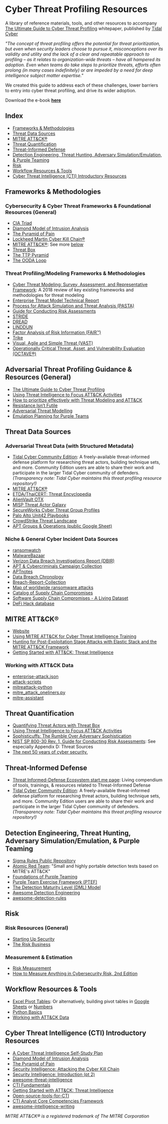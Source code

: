 # Cyber Threat Profiling Resources
A library of reference materials, tools, and other resources to accompany [The Ultimate Guide to Cyber Threat Profiling]() whitepaper, published by [Tidal Cyber](https://www.tidalcyber.com/)

*"The concept of threat profiling offers the potential for threat prioritization, but even when security leaders choose to pursue it, misconceptions over its validity and utility and the lack of a clear and repeatable approach to profiling – as it relates to organization-wide threats – have all hampered its adoption. Even when teams do take steps to prioritize threats, efforts often prolong (in many cases indefinitely) or are impeded by a need for deep intelligence subject matter expertise."*

We created this guide to address each of these challenges, lower barriers to entry into cyber threat profiling, and drive its wider adoption.

Download the e-book **[here]()**

## Index
* [Frameworks & Methodologies](https://github.com/tidalcyber/cyber-threat-profiling#frameworks--methodologies)
* [Threat Data Sources](https://github.com/tidalcyber/cyber-threat-profiling#threat-data-sources)
* [MITRE ATT&CK®](https://github.com/tidalcyber/cyber-threat-profiling#mitre-attck)
* [Threat Quantification](https://github.com/tidalcyber/cyber-threat-profiling#threat-quantification)
* [Threat-Informed Defense](https://github.com/tidalcyber/cyber-threat-profiling#threat-informed-defense)
* [Detection Engineering, Threat Hunting, Adversary Simulation/Emulation, & Purple Teaming](https://github.com/tidalcyber/cyber-threat-profiling#detection-engineering-threat-hunting-adversary-simulationemulation--purple-teaming)
* [Risk](https://github.com/tidalcyber/cyber-threat-profiling#risk)
* [Workflow Resources & Tools](https://github.com/tidalcyber/cyber-threat-profiling#workflow-resources--tools)
* [Cyber Threat Intelligence (CTI) Introductory Resources](https://github.com/tidalcyber/cyber-threat-profiling#cyber-threat-intelligence-cti-introductory-resources)

## Frameworks & Methodologies
### Cybersecurity & Cyber Threat Frameworks & Foundational Resources (General)
* [CIA Triad](https://www.cocc.edu/departments/cio/infosec/concepts/cia-triad.aspx)
* [Diamond Model of Intrusion Analysis](https://www.activeresponse.org/wp-content/uploads/2013/07/diamond.pdf)
* [The Pyramid of Pain](http://detect-respond.blogspot.com/2013/03/the-pyramid-of-pain.html)
* [Lockheed Martin Cyber Kill Chain®](https://www.lockheedmartin.com/en-us/capabilities/cyber/cyber-kill-chain.html)
* [MITRE ATT&CK®](https://attack.mitre.org/docs/ATTACK_Design_and_Philosophy_March_2020.pdf): See more [below](https://github.com/tidalcyber/cyber-threat-profiling#mitre-attck)
* [Threat Box](https://klrgrz.medium.com/quantifying-threat-actors-with-threat-box-e6b641109b11)
* [The TTP Pyramid](https://scythe.io/library/summiting-the-pyramid-of-pain-the-ttp-pyramid)
* [The OODA Loop](https://www.sciencedirect.com/science/article/pii/S1472811722001057?via%3Dihub#sec3)

### Threat Profiling/Modeling Frameworks & Methodologies
* [Cyber Threat Modeling: Survey, Assessment, and Representative Framework](https://www.mitre.org/sites/default/files/2021-11/prs-18-1174-ngci-cyber-threat-modeling.pdf): A 2018 review of key existing frameworks and methodologies for threat modeling
* [Enterprise Threat Model Technical Report](https://www.mitre.org/sites/default/files/2021-11/pr-18-1613-ngci-enterprise-threat-model-technical-report.pdf)
* [Process for Attack Simulation and Threat Analysis (PASTA)](https://versprite.com/blog/what-is-pasta-threat-modeling/)
* [Guide for Conducting Risk Assessments](https://nvlpubs.nist.gov/nistpubs/legacy/sp/nistspecialpublication800-30r1.pdf)
* [STRIDE](https://learn.microsoft.com/en-us/previous-versions/commerce-server/ee823878(v=cs.20))
* [DREAD](https://adam.shostack.org/modsec08/Shostack-ModSec08-Experiences-Threat-Modeling-At-Microsoft.pdf)
* [LINDDUN](https://people.cs.kuleuven.be/~kim.wuyts/LINDDUN/LINDDUN.pdf)
* [Factor Analysis of Risk Information (FAIR™)](https://www.fairinstitute.org/what-is-fair)
* [Trike](http://www.octotrike.org/)
* [Visual, Agile and Simple Threat (VAST)](https://threatmodeler.com/threatmodeling-methodologies-vast/)
* [Operationally Critical Threat, Asset, and Vulnerability Evaluation (OCTAVE®)](https://resources.sei.cmu.edu/library/asset-view.cfm?assetID=8419)

## Adversarial Threat Profiling Guidance & Resources (General)
* [The Ultimate Guide to Cyber Threat Profiling]()
* [Using Threat Intelligence to Focus ATT&CK Activities](https://www.youtube.com/watch?v=V--wxuSEMD0)
* [How to prioritize effectively with Threat Modeling and ATT&CK](https://www.youtube.com/watch?v=i5mx8jyoOGE)
* [Resistance Isn’t Futile](https://www.youtube.com/watch?v=b0ShMaKDidU)
* [Adversarial Threat Modelling](https://github.com/ssnkhan/adversarial-threatmodelling/blob/master/Adversarial-Threat-Modelling_Presentation.pdf)
* [Emulation Planning for Purple Teams](https://www.academy.attackiq.com/courses/emulation-planning-for-purple-teams)

## Threat Data Sources
### Adversarial Threat Data (with Structured Metadata)
* [Tidal Cyber Community Edition](https://app.tidalcyber.com/): A freely-available threat-informed defense platform for researching threat actors, building technique sets, and more. Community Edition users are able to share their work and participate in the larger Tidal Cyber community of defenders. *(Transparency note: Tidal Cyber maintains this threat profiling resource repository!)*
* [MITRE ATT&CK®](https://attack.mitre.org/)
* [ETDA/ThaiCERT: Threat Encyclopedia](https://apt.etda.or.th/cgi-bin/aptsearch.cgi)
* [AlienVault OTX](https://otx.alienvault.com/)
* [MISP Threat Actor Galaxy](https://github.com/MISP/misp-galaxy/blob/main/clusters/threat-actor.json)
* [SecureWorks Cyber Threat Group Profiles](https://www.secureworks.com/research/threat-profiles)
* [Palo Alto Unit42 Playbooks](https://pan-unit42.github.io/playbook_viewer/)
* [CrowdStrike Threat Landscape](https://www.crowdstrike.com/adversaries/)
* [APT Groups & Operations (public Google Sheet)](https://docs.google.com/spreadsheets/u/1/d/1H9_xaxQHpWaa4O_Son4Gx0YOIzlcBWMsdvePFX68EKU/pubhtml)

### Niche & General Cyber Incident Data Sources 
* [ransomwatch](https://github.com/joshhighet/ransomwatch)
* [MalwareBazaar](https://bazaar.abuse.ch/browse/)
* [Verizon Data Breach Investigations Report (DBIR)](https://www.verizon.com/business/resources/reports/dbir/)
* [APT & Cybercriminals Campaign Collection](https://github.com/CyberMonitor/APT_CyberCriminal_Campagin_Collections)
* [APTnotes](https://github.com/aptnotes/data/blob/master/APTnotes.csv)
* [Data Breach Chronology](https://privacyrights.org/data-breaches)
* [Breach-Report-Collection](https://github.com/BushidoUK/Breach-Report-Collection)
* [Map of worldwide ransomware attacks](https://www.comparitech.com/blog/information-security/global-ransomware-attacks/)
* [Catalog of Supply Chain Compromises](https://github.com/cncf/tag-security/blob/main/supply-chain-security/compromises/README.md)
* [Software Supply Chain Compromises - A Living Dataset](https://github.com/IQTLabs/software-supply-chain-compromises/blob/master/software_supply_chain_attacks.csv)
* [DeFi Hack database](https://defillama.com/hacks)

## MITRE ATT&CK®
* [Website](https://attack.mitre.org/)
* [Using MITRE ATT&CK for Cyber Threat Intelligence Training](https://attack.mitre.org/resources/training/cti/)
* [Hunting for Post-Exploitation Stage Attacks with Elastic Stack and the MITRE ATT&CK Framework
](https://www.youtube.com/watch?v=PdCQChYrxXg)
* [Getting Started with ATT&CK: Threat Intelligence](https://medium.com/mitre-attack/getting-started-with-attack-cti-4eb205be4b2f)

### Working with ATT&CK Data
* [enterprise-attack.json](https://github.com/mitre-attack/attack-stix-data/blob/master/enterprise-attack/enterprise-attack.json)
* [attack-scripts](https://github.com/mitre-attack/attack-scripts/tree/master/scripts)
* [mitreattack-python](https://github.com/mitre-attack/mitreattack-python)
* [mitre_attack_oneliners.py](https://gist.github.com/wietze/54463af7ea1748550e89cac799fb9835)
* [mitre-assistant](https://github.com/Sukelluskello/mitre-assistant)

## Threat Quantification
* [Quantifying Threat Actors with Threat Box](https://klrgrz.medium.com/quantifying-threat-actors-with-threat-box-e6b641109b11)
* [Using Threat Intelligence to Focus ATT&CK Activities](https://www.youtube.com/watch?v=V--wxuSEMD0)
* [Sophisticuffs: The Rumble Over Adversary Sophistication](https://www.slideshare.net/PalJaramillo/bsides-chicago2017)
* [NIST SP 800-30 Rev. 1, Guide for Conducting Risk Assessments](https://nvlpubs.nist.gov/nistpubs/legacy/sp/nistspecialpublication800-30r1.pdf): See especially Appendix D: Threat Sources
* [The next 50 years of cyber security.](https://magoo.medium.com/next50-ea33c5db5930)

## Threat-Informed Defense
* [Threat Informed-Defense Ecosystem start.me page](https://start.me/p/X25q7l/threat-informed-defense-ecosystem): Living compendium of tools, trainings, & resources related to Threat-Informed Defense
* [Tidal Cyber Community Edition](https://app.tidalcyber.com/): A freely-available threat-informed defense platform for researching threat actors, building technique sets, and more. Community Edition users are able to share their work and participate in the larger Tidal Cyber community of defenders. *(Transparency note: Tidal Cyber maintains this threat profiling resource repository!)*

## Detection Engineering, Threat Hunting, Adversary Simulation/Emulation, & Purple Teaming
* [Sigma Rules Public Repository](https://github.com/SigmaHQ/sigma)
* [Atomic Red Team](https://github.com/redcanaryco/atomic-red-team): "Small and highly portable detection tests based on MITRE's ATT&CK"
* [Foundations of Purple Teaming](https://www.academy.attackiq.com/courses/foundations-of-purple-teaming)
* [Purple Team Exercise Framework (PTEF)](https://github.com/scythe-io/purple-team-exercise-framework)
* [The Detection Maturity Level (DML) Model](http://ryanstillions.blogspot.com/2014/04/the-dml-model_21.html)
* [Awesome Detection Engineering](https://github.com/infosecB/awesome-detection-engineering)
* [awesome-detection-rules](https://github.com/jatrost/awesome-detection-rules)

## Risk
### Risk Resources (General)
* [Starting Up Security](http://scrty.io/)
* [The Risk Business](https://cyber-edge.com/resources/the-risk-business/download/)

### Measurement & Estimation
* [Risk Measurement](https://magoo.github.io/risk-measurement/)
* [How to Measure Anything in Cybersecurity Risk, 2nd Edition](https://www.wiley.com/en-us/How+to+Measure+Anything+in+Cybersecurity+Risk,+2nd+Edition-p-9781119892304)

## Workflow Resources & Tools
* [Excel Pivot Tables](https://support.microsoft.com/en-us/office/create-a-pivottable-to-analyze-worksheet-data-a9a84538-bfe9-40a9-a8e9-f99134456576): Or alternatively, building pivot tables in [Google Sheets](https://support.google.com/docs/answer/1272900?hl=en&co=GENIE.Platform%3DDesktop) or [Numbers](https://support.apple.com/guide/numbers/create-a-pivot-table-tan7f62056cf/mac)
* [Python Basics](https://www.freecodecamp.org/learn/scientific-computing-with-python/#python-for-everybody)
* [Working with ATT&CK Data](https://github.com/tidalcyber/cyber-threat-profiling#working-with-attck-data)

## Cyber Threat Intelligence (CTI) Introductory Resources
* [A Cyber Threat Intelligence Self-Study Plan](https://medium.com/katies-five-cents/a-cyber-threat-intelligence-self-study-plan-part-1-968b5a8daf9a)
* [Diamond Model of Intrusion Analysis](https://www.activeresponse.org/wp-content/uploads/2013/07/diamond.pdf)
* [The Pyramid of Pain](http://detect-respond.blogspot.com/2013/03/the-pyramid-of-pain.html)
* [Security Intelligence: Attacking the Cyber Kill Chain](https://www.sans.org/blog/security-intelligence-attacking-the-cyber-kill-chain/)
* [Security Intelligence: Introduction (pt 2)](https://www.sans.org/blog/security-intelligence-introduction-pt-2-/)
* [awesome-threat-intelligence](https://github.com/hslatman/awesome-threat-intelligence)
* [CTI Fundamentals](https://github.com/curated-intel/CTI-fundamentals)
* [Getting Started with ATT&CK: Threat Intelligence](https://medium.com/mitre-attack/getting-started-with-attack-cti-4eb205be4b2f)
* [Open-source-tools-for-CTI](https://github.com/BushidoUK/Open-source-tools-for-CTI)
* [CTI Analyst Core Competencies Framework](https://www.mandiant.com/resources/blog/cti-analyst-core-competencies-framework)
* [awesome-intelligence-writing](https://github.com/mxm0z/awesome-intelligence-writing)

*MITRE ATT&CK® is a registered trademark of The MITRE Corporation*